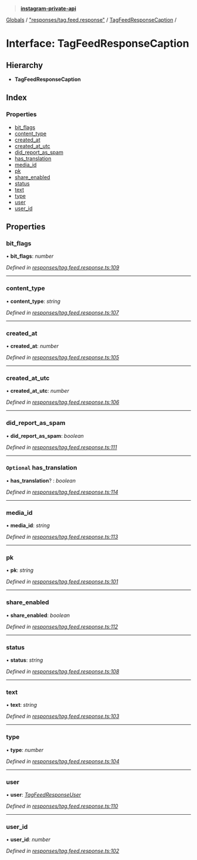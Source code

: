 > **[instagram-private-api](../README.md)**

[Globals](../README.md) / ["responses/tag.feed.response"](../modules/_responses_tag_feed_response_.md) / [TagFeedResponseCaption](_responses_tag_feed_response_.tagfeedresponsecaption.md) /

# Interface: TagFeedResponseCaption

## Hierarchy

* **TagFeedResponseCaption**

## Index

### Properties

* [bit_flags](_responses_tag_feed_response_.tagfeedresponsecaption.md#bit_flags)
* [content_type](_responses_tag_feed_response_.tagfeedresponsecaption.md#content_type)
* [created_at](_responses_tag_feed_response_.tagfeedresponsecaption.md#created_at)
* [created_at_utc](_responses_tag_feed_response_.tagfeedresponsecaption.md#created_at_utc)
* [did_report_as_spam](_responses_tag_feed_response_.tagfeedresponsecaption.md#did_report_as_spam)
* [has_translation](_responses_tag_feed_response_.tagfeedresponsecaption.md#optional-has_translation)
* [media_id](_responses_tag_feed_response_.tagfeedresponsecaption.md#media_id)
* [pk](_responses_tag_feed_response_.tagfeedresponsecaption.md#pk)
* [share_enabled](_responses_tag_feed_response_.tagfeedresponsecaption.md#share_enabled)
* [status](_responses_tag_feed_response_.tagfeedresponsecaption.md#status)
* [text](_responses_tag_feed_response_.tagfeedresponsecaption.md#text)
* [type](_responses_tag_feed_response_.tagfeedresponsecaption.md#type)
* [user](_responses_tag_feed_response_.tagfeedresponsecaption.md#user)
* [user_id](_responses_tag_feed_response_.tagfeedresponsecaption.md#user_id)

## Properties

###  bit_flags

• **bit_flags**: *number*

*Defined in [responses/tag.feed.response.ts:109](https://github.com/dilame/instagram-private-api/blob/e9c516c/src/responses/tag.feed.response.ts#L109)*

___

###  content_type

• **content_type**: *string*

*Defined in [responses/tag.feed.response.ts:107](https://github.com/dilame/instagram-private-api/blob/e9c516c/src/responses/tag.feed.response.ts#L107)*

___

###  created_at

• **created_at**: *number*

*Defined in [responses/tag.feed.response.ts:105](https://github.com/dilame/instagram-private-api/blob/e9c516c/src/responses/tag.feed.response.ts#L105)*

___

###  created_at_utc

• **created_at_utc**: *number*

*Defined in [responses/tag.feed.response.ts:106](https://github.com/dilame/instagram-private-api/blob/e9c516c/src/responses/tag.feed.response.ts#L106)*

___

###  did_report_as_spam

• **did_report_as_spam**: *boolean*

*Defined in [responses/tag.feed.response.ts:111](https://github.com/dilame/instagram-private-api/blob/e9c516c/src/responses/tag.feed.response.ts#L111)*

___

### `Optional` has_translation

• **has_translation**? : *boolean*

*Defined in [responses/tag.feed.response.ts:114](https://github.com/dilame/instagram-private-api/blob/e9c516c/src/responses/tag.feed.response.ts#L114)*

___

###  media_id

• **media_id**: *string*

*Defined in [responses/tag.feed.response.ts:113](https://github.com/dilame/instagram-private-api/blob/e9c516c/src/responses/tag.feed.response.ts#L113)*

___

###  pk

• **pk**: *string*

*Defined in [responses/tag.feed.response.ts:101](https://github.com/dilame/instagram-private-api/blob/e9c516c/src/responses/tag.feed.response.ts#L101)*

___

###  share_enabled

• **share_enabled**: *boolean*

*Defined in [responses/tag.feed.response.ts:112](https://github.com/dilame/instagram-private-api/blob/e9c516c/src/responses/tag.feed.response.ts#L112)*

___

###  status

• **status**: *string*

*Defined in [responses/tag.feed.response.ts:108](https://github.com/dilame/instagram-private-api/blob/e9c516c/src/responses/tag.feed.response.ts#L108)*

___

###  text

• **text**: *string*

*Defined in [responses/tag.feed.response.ts:103](https://github.com/dilame/instagram-private-api/blob/e9c516c/src/responses/tag.feed.response.ts#L103)*

___

###  type

• **type**: *number*

*Defined in [responses/tag.feed.response.ts:104](https://github.com/dilame/instagram-private-api/blob/e9c516c/src/responses/tag.feed.response.ts#L104)*

___

###  user

• **user**: *[TagFeedResponseUser](_responses_tag_feed_response_.tagfeedresponseuser.md)*

*Defined in [responses/tag.feed.response.ts:110](https://github.com/dilame/instagram-private-api/blob/e9c516c/src/responses/tag.feed.response.ts#L110)*

___

###  user_id

• **user_id**: *number*

*Defined in [responses/tag.feed.response.ts:102](https://github.com/dilame/instagram-private-api/blob/e9c516c/src/responses/tag.feed.response.ts#L102)*